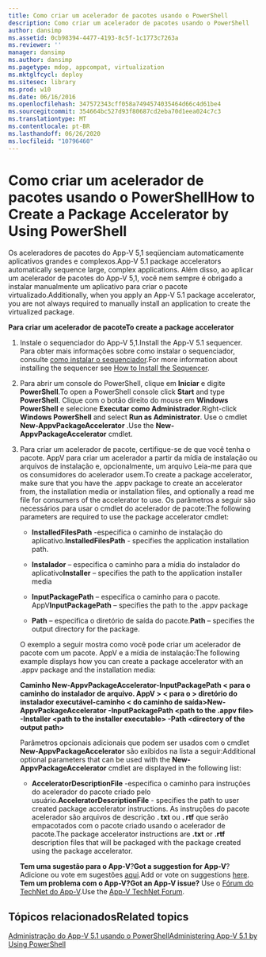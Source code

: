 ```yaml
---
title: Como criar um acelerador de pacotes usando o PowerShell
description: Como criar um acelerador de pacotes usando o PowerShell
author: dansimp
ms.assetid: 0cb98394-4477-4193-8c5f-1c1773c7263a
ms.reviewer: ''
manager: dansimp
ms.author: dansimp
ms.pagetype: mdop, appcompat, virtualization
ms.mktglfcycl: deploy
ms.sitesec: library
ms.prod: w10
ms.date: 06/16/2016
ms.openlocfilehash: 347572343cff058a7494574035464d66c4d61be4
ms.sourcegitcommit: 354664bc527d93f80687cd2eba70d1eea024c7c3
ms.translationtype: MT
ms.contentlocale: pt-BR
ms.lasthandoff: 06/26/2020
ms.locfileid: "10796460"
---
```

# <span data-ttu-id="1d0ad-103">Como criar um acelerador de pacotes usando o PowerShell</span><span class="sxs-lookup"><span data-stu-id="1d0ad-103">How to Create a Package Accelerator by Using PowerShell</span></span>


<span data-ttu-id="1d0ad-104">Os aceleradores de pacotes do App-V 5,1 seqüenciam automaticamente aplicativos grandes e complexos.</span><span class="sxs-lookup"><span data-stu-id="1d0ad-104">App-V 5.1 package accelerators automatically sequence large, complex applications.</span></span> <span data-ttu-id="1d0ad-105">Além disso, ao aplicar um acelerador de pacotes do App-V 5,1, você nem sempre é obrigado a instalar manualmente um aplicativo para criar o pacote virtualizado.</span><span class="sxs-lookup"><span data-stu-id="1d0ad-105">Additionally, when you apply an App-V 5.1 package accelerator, you are not always required to manually install an application to create the virtualized package.</span></span>

**<span data-ttu-id="1d0ad-106">Para criar um acelerador de pacote</span><span class="sxs-lookup"><span data-stu-id="1d0ad-106">To create a package accelerator</span></span>**

1.  <span data-ttu-id="1d0ad-107">Instale o sequenciador do App-V 5,1.</span><span class="sxs-lookup"><span data-stu-id="1d0ad-107">Install the App-V 5.1 sequencer.</span></span> <span data-ttu-id="1d0ad-108">Para obter mais informações sobre como instalar o sequenciador, consulte [como instalar o sequenciador](how-to-install-the-sequencer-51beta-gb18030.md).</span><span class="sxs-lookup"><span data-stu-id="1d0ad-108">For more information about installing the sequencer see [How to Install the Sequencer](how-to-install-the-sequencer-51beta-gb18030.md).</span></span>

2.  <span data-ttu-id="1d0ad-109">Para abrir um console do PowerShell, clique em **Iniciar** e digite **PowerShell**.</span><span class="sxs-lookup"><span data-stu-id="1d0ad-109">To open a PowerShell console click **Start** and type **PowerShell**.</span></span> <span data-ttu-id="1d0ad-110">Clique com o botão direito do mouse em **Windows PowerShell** e selecione **Executar como Administrador**.</span><span class="sxs-lookup"><span data-stu-id="1d0ad-110">Right-click **Windows PowerShell** and select **Run as Administrator**.</span></span> <span data-ttu-id="1d0ad-111">Use o cmdlet **New-AppvPackageAccelerator** .</span><span class="sxs-lookup"><span data-stu-id="1d0ad-111">Use the **New-AppvPackageAccelerator** cmdlet.</span></span>

3.  <span data-ttu-id="1d0ad-112">Para criar um acelerador de pacote, certifique-se de que você tenha o pacote. AppV para criar um acelerador a partir da mídia de instalação ou arquivos de instalação e, opcionalmente, um arquivo Leia-me para que os consumidores do acelerador usem.</span><span class="sxs-lookup"><span data-stu-id="1d0ad-112">To create a package accelerator, make sure that you have the .appv package to create an accelerator from, the installation media or installation files, and optionally a read me file for consumers of the accelerator to use.</span></span> <span data-ttu-id="1d0ad-113">Os parâmetros a seguir são necessários para usar o cmdlet do acelerador de pacote:</span><span class="sxs-lookup"><span data-stu-id="1d0ad-113">The following parameters are required to use the package accelerator cmdlet:</span></span>

    -   <span data-ttu-id="1d0ad-114">**InstalledFilesPath** -especifica o caminho de instalação do aplicativo.</span><span class="sxs-lookup"><span data-stu-id="1d0ad-114">**InstalledFilesPath** - specifies the application installation path.</span></span>

    -   <span data-ttu-id="1d0ad-115">**Instalador** – especifica o caminho para a mídia do instalador do aplicativo</span><span class="sxs-lookup"><span data-stu-id="1d0ad-115">**Installer** – specifies the path to the application installer media</span></span>

    -   <span data-ttu-id="1d0ad-116">**InputPackagePath** – especifica o caminho para o pacote. AppV</span><span class="sxs-lookup"><span data-stu-id="1d0ad-116">**InputPackagePath** – specifies the path to the .appv package</span></span>

    -   <span data-ttu-id="1d0ad-117">**Path** – especifica o diretório de saída do pacote.</span><span class="sxs-lookup"><span data-stu-id="1d0ad-117">**Path** – specifies the output directory for the package.</span></span>

    <span data-ttu-id="1d0ad-118">O exemplo a seguir mostra como você pode criar um acelerador de pacote com um pacote. AppV e a mídia de instalação:</span><span class="sxs-lookup"><span data-stu-id="1d0ad-118">The following example displays how you can create a package accelerator with an .appv package and the installation media:</span></span>

    **<span data-ttu-id="1d0ad-119">Caminho New-AppvPackageAccelerator-InputPackagePath &lt; para o caminho do instalador de arquivo. AppV &gt; &lt; para o &gt; diretório do instalador executável-caminho &lt; do caminho de saída&gt;</span><span class="sxs-lookup"><span data-stu-id="1d0ad-119">New-AppvPackageAccelerator -InputPackagePath &lt;path to the .appv file&gt; -Installer &lt;path to the installer executable&gt; -Path &lt;directory of the output path&gt;</span></span>**

    <span data-ttu-id="1d0ad-120">Parâmetros opcionais adicionais que podem ser usados com o cmdlet **New-AppvPackageAccelerator** são exibidos na lista a seguir:</span><span class="sxs-lookup"><span data-stu-id="1d0ad-120">Additional optional parameters that can be used with the **New-AppvPackageAccelerator** cmdlet are displayed in the following list:</span></span>

    -   <span data-ttu-id="1d0ad-121">**AcceleratorDescriptionFile** -especifica o caminho para instruções do acelerador do pacote criado pelo usuário.</span><span class="sxs-lookup"><span data-stu-id="1d0ad-121">**AcceleratorDescriptionFile** - specifies the path to user created package accelerator instructions.</span></span> <span data-ttu-id="1d0ad-122">As instruções do pacote acelerador são arquivos de descrição **. txt** ou **. rtf** que serão empacotados com o pacote criado usando o acelerador de pacote.</span><span class="sxs-lookup"><span data-stu-id="1d0ad-122">The package accelerator instructions are **.txt** or **.rtf** description files that will be packaged with the package created using the package accelerator.</span></span>

    <span data-ttu-id="1d0ad-123">**Tem uma sugestão para o App-V**?</span><span class="sxs-lookup"><span data-stu-id="1d0ad-123">**Got a suggestion for App-V**?</span></span> <span data-ttu-id="1d0ad-124">Adicione ou vote em sugestões [aqui](http://appv.uservoice.com/forums/280448-microsoft-application-virtualization).</span><span class="sxs-lookup"><span data-stu-id="1d0ad-124">Add or vote on suggestions [here](http://appv.uservoice.com/forums/280448-microsoft-application-virtualization).</span></span> **<span data-ttu-id="1d0ad-125">Tem um problema com o App-V?</span><span class="sxs-lookup"><span data-stu-id="1d0ad-125">Got an App-V issue?</span></span>** <span data-ttu-id="1d0ad-126">Use o [Fórum do TechNet do App-V](https://social.technet.microsoft.com/Forums/home?forum=mdopappv).</span><span class="sxs-lookup"><span data-stu-id="1d0ad-126">Use the [App-V TechNet Forum](https://social.technet.microsoft.com/Forums/home?forum=mdopappv).</span></span>

## <span data-ttu-id="1d0ad-127">Tópicos relacionados</span><span class="sxs-lookup"><span data-stu-id="1d0ad-127">Related topics</span></span>


[<span data-ttu-id="1d0ad-128">Administração do App-V 5.1 usando o PowerShell</span><span class="sxs-lookup"><span data-stu-id="1d0ad-128">Administering App-V 5.1 by Using PowerShell</span></span>](administering-app-v-51-by-using-powershell.md)

 

 






